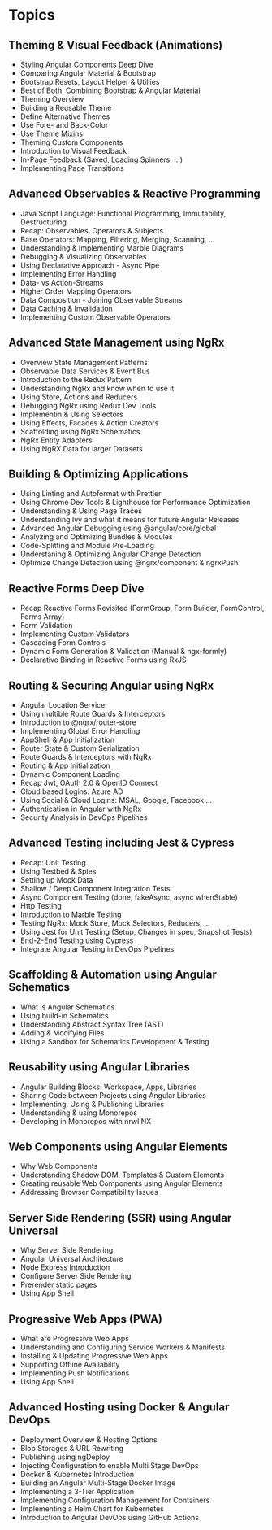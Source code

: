 # Topics

## Theming & Visual Feedback (Animations)

- Styling Angular Components Deep Dive
- Comparing Angular Material & Bootstrap
- Bootstrap Resets, Layout Helper & Utiliies
- Best of Both: Combining Bootstrap & Angular Material
- Theming Overview
- Building a Reusable Theme
- Define Alternative Themes
- Use Fore- and Back-Color
- Use Theme Mixins
- Theming Custom Components
- Introduction to Visual Feedback
- In-Page Feedback (Saved, Loading Spinners, ...)
- Implementing Page Transitions

## Advanced Observables & Reactive Programming

- Java Script Language: Functional Programming, Immutability, Destructuring
- Recap: Observables, Operators & Subjects
- Base Operators: Mapping, Filtering, Merging, Scanning, ...
- Understanding & Implementing Marble Diagrams
- Debugging & Visualizing Observables
- Using Declarative Approach - Async Pipe
- Implementing Error Handling
- Data- vs Action-Streams
- Higher Order Mapping Operators
- Data Composition - Joining Observable Streams
- Data Caching & Invalidation
- Implementing Custom Observable Operators

## Advanced State Management using NgRx

- Overview State Management Patterns
- Observable Data Services & Event Bus
- Introduction to the Redux Pattern
- Understanding NgRx and know when to use it
- Using Store, Actions and Reducers
- Debugging NgRx using Redux Dev Tools
- Implementin & Using Selectors
- Using Effects, Facades & Action Creators
- Scaffolding using NgRx Schematics
- NgRx Entity Adapters
- Using NgRX Data for larger Datasets

## Building & Optimizing Applications

- Using Linting and Autoformat with Prettier
- Using Chrome Dev Tools & Lighthouse for Performance Optimization
- Understanding & Using Page Traces
- Understanding Ivy and what it means for future Angular Releases
- Advanced Angular Debugging using @angular/core/global
- Analyzing and Optimizing Bundles & Modules
- Code-Splitting and Module Pre-Loading
- Understaning & Optimizing Angular Change Detection
- Optimize Change Detection using @ngrx/component & ngrxPush

## Reactive Forms Deep Dive

- Recap Reactive Forms Revisited (FormGroup, Form Builder, FormControl, Forms Array)
- Form Validation
- Implementing Custom Validators
- Cascading Form Controls
- Dynamic Form Generation & Validation (Manual & ngx-formly)
- Declarative Binding in Reactive Forms using RxJS

## Routing & Securing Angular using NgRx

- Angular Location Service
- Using multible Route Guards & Interceptors
- Introduction to @ngrx/router-store
- Implementing Global Error Handling
- AppShell & App Initialization
- Router State & Custom Serialization
- Route Guards & Interceptors with NgRx
- Routing & App Initialization
- Dynamic Component Loading
- Recap Jwt, OAuth 2.0 & OpenID Connect
- Cloud based Logins: Azure AD
- Using Social & Cloud Logins: MSAL, Google, Facebook ...
- Authentication in Angular with NgRx
- Security Analysis in DevOps Pipelines

## Advanced Testing including Jest & Cypress

- Recap: Unit Testing
- Using Testbed & Spies
- Setting up Mock Data
- Shallow / Deep Component Integration Tests
- Async Component Testing (done, fakeAsync, async whenStable)
- Http Testing
- Introduction to Marble Testing
- Testing NgRx: Mock Store, Mock Selectors, Reducers, ...
- Using Jest for Unit Testing (Setup, Changes in spec, Snapshot Tests)
- End-2-End Testing using Cypress
- Integrate Angular Testing in DevOps Pipelines

## Scaffolding & Automation using Angular Schematics

- What is Angular Schematics
- Using build-in Schematics
- Understanding Abstract Syntax Tree (AST)
- Adding & Modifying Files
- Using a Sandbox for Schematics Development & Testing

## Reusability using Angular Libraries

- Angular Building Blocks: Workspace, Apps, Libraries
- Sharing Code between Projects using Angular Libraries
- Implementing, Using & Publishing Libraries
- Understanding & using Monorepos
- Developing in Monorepos with nrwl NX

## Web Components using Angular Elements

- Why Web Components
- Understanding Shadow DOM, Templates & Custom Elements
- Creating reusable Web Components using Angular Elements
- Addressing Browser Compatibility Issues

## Server Side Rendering (SSR) using Angular Universal

- Why Server Side Rendering
- Angular Universal Architecture
- Node Express Introduction
- Configure Server Side Rendering
- Prerender static pages
- Using App Shell

## Progressive Web Apps (PWA)

- What are Progressive Web Apps
- Understanding and Configuring Service Workers & Manifests
- Installing & Updating Progressive Web Apps
- Supporting Offline Availability
- Implementing Push Notifications
- Using App Shell

## Advanced Hosting using Docker & Angular DevOps

- Deployment Overview & Hosting Options
- Blob Storages & URL Rewriting
- Publishing using ngDeploy
- Injecting Configuration to enable Multi Stage DevOps
- Docker & Kubernetes Introduction
- Building an Angular Multi-Stage Docker Image
- Implementing a 3-Tier Application
- Implementing Configuration Management for Containers
- Implementing a Helm Chart for Kubernetes
- Introduction to Angular DevOps using GitHub Actions
